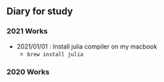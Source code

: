 ## Diary for study





### 2021 Works
- 2021/01/01 : Install julia compiler on my macbook
    - `brew install julia`


### 2020 Works
